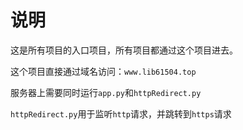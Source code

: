 # 说明
这是所有项目的入口项目，所有项目都通过这个项目进去。

这个项目直接通过域名访问：`www.lib61504.top`

服务器上需要同时运行`app.py`和`httpRedirect.py`

`httpRedirect.py`用于监听`http`请求，并跳转到`https`请求